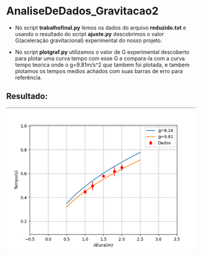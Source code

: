 # AnaliseDeDados_Gravitacao2

* No script **trabalhofinal.py** lemos os dados do arquivo **reduzido.txt** e usando o resultado do script **ajuste.py** descobrimos o valor G(aceleração gravitacional) experimental do nosso projeto.

* No script **plotgraf.py** utilizamos o valor de G experimental descoberto para plotar uma curva tempo com esse G e compara-la com a curva tempo teorica onde o g=9.81m/s^2 que tambem foi plotada, e tambem plotamos os tempos medios achados com suas barras de erro para referência.

## Resultado:

![Grafico](Grafico_resultado.png)